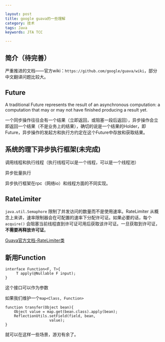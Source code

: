 ```yaml
---

layout: post
title: google guava的一些理解
category: 技术
tags: Java
keywords: JTA TCC 

---
```


## 简介（待完善）

严重推进的文档——官方wiki：`https://github.com/google/guava/wiki`，部分中文翻译问题比较大。

## Future

A traditional Future represents the result of an asynchronous computation: a computation that may or may not have finished producing a result yet. 

一个同步操作往往会有一个结果（立即返回，或阻塞一段后返回），异步操作会立即返回一个结果（不是业务上的结果），确切的说是一个结果的Holder，即Future，异步操作的发起方和执行方约定在这个Future中存放和获取结果。

## 系统的理下异步执行框架(未完成)

调用线程和执行线程（执行线程可以是一个线程，可以是一个线程池）

异步批量执行


异步执行框架在rpc（网络io）和线程方面的不同实现。

## RateLimiter

`java.util.Semaphore` 限制了并发访问的数量而不是使用速率。RateLimiter 从概念上来讲，速率限制器会在可配置的速率下分配许可证。如果必要的话，每个`acquire()` 会阻塞当前线程直到许可证可用后获取该许可证。一旦获取到许可证，**不需要再释放许可证**。

[Guava官方文档-RateLimiter类](http://ifeve.com/guava-ratelimiter/)



## 新用Function

	interface Function<F, T>{
		 T apply(@Nullable F input);
	}
	
这个接口可以作为参数

如果我们维护一个`map<Class, Function>`

	function transfer(Object bean){
		Object value = map.get(bean.class).apply(bean);
		ReflectionUtils.setField(field, bean,
                        value);
	}

就可以在这样一些场景，游刃有余了。
